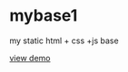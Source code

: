 # mybase1
my static html + css +js base

[view demo](https://kimilung.github.io/mybase1/ "mybase 1 demo")
